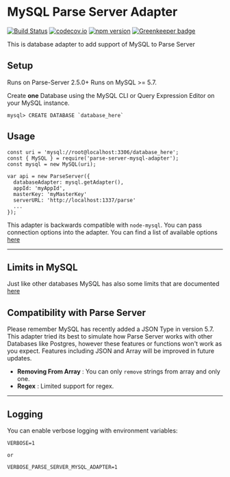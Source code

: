 # MySQL Parse Server Adapter
[![Build Status](https://travis-ci.org/dplewis/parse-server-mysql-adapter.svg?branch=master)](https://travis-ci.org/dplewis/parse-server-mysql-adapter)
[![codecov.io](https://codecov.io/gh/dplewis/parse-server-mysql-adapter/coverage.svg?branch=master)](https://codecov.io/gh/dplewis/parse-server-mysql-adapter?branch=master)
[![npm version](https://badge.fury.io/js/parse-server-mysql-adapter.svg)](https://badge.fury.io/js/parse-server-mysql-adapter)
[![Greenkeeper badge](https://badges.greenkeeper.io/dplewis/parse-server-mysql-adapter.svg)](https://greenkeeper.io/)

This is database adapter to add support of MySQL to Parse Server

## Setup

Runs on Parse-Server 2.5.0+
Runs on MySQL >= 5.7.

Create **one** Database using the MySQL CLI or Query Expression Editor on your MySQL instance.

```
mysql> CREATE DATABASE `database_here`
```

## Usage

```
const uri = 'mysql://root@localhost:3306/database_here';
const { MySQL } = require('parse-server-mysql-adapter');
const mysql = new MySQL(uri);

var api = new ParseServer({
  databaseAdapter: mysql.getAdapter(),
  appId: 'myAppId',
  masterKey: 'myMasterKey'
  serverURL: 'http://localhost:1337/parse'
  ...
});
```
This adapter is backwards compatible with `node-mysql`. You can pass connection options into the adapter.
You can find a list of available options [here](https://github.com/mysqljs/mysql#connection-options)

---

## Limits in MySQL

Just like other databases MySQL has also some limits that are documented [here](https://dev.mysql.com/doc/refman/5.7/en/limits.html)

## Compatibility with Parse Server

Please remember MySQL has recently added a JSON Type in version 5.7. This adapter tried its best to simulate how Parse Server works with other Databases like Postgres, however these features or functions won't work as you expect. Features including JSON and Array will be improved in future updates.

- **Removing From Array** : You can only `remove` strings from array and only one.
- **Regex** : Limited support for regex.

---

## Logging

You can enable verbose logging with environment variables:

```
VERBOSE=1

or

VERBOSE_PARSE_SERVER_MYSQL_ADAPTER=1
```
